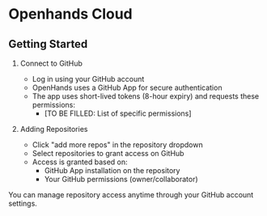 # Openhands Cloud

## Getting Started

1. Connect to GitHub

   - Log in using your GitHub account
   - OpenHands uses a GitHub App for secure authentication
   - The app uses short-lived tokens (8-hour expiry) and requests these permissions:
     - [TO BE FILLED: List of specific permissions]

2. Adding Repositories
   - Click "add more repos" in the repository dropdown
   - Select repositories to grant access on GitHub
   - Access is granted based on:
     - GitHub App installation on the repository
     - Your GitHub permissions (owner/collaborator)

You can manage repository access anytime through your GitHub account settings.
